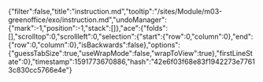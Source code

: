 {"filter":false,"title":"instruction.md","tooltip":"/sites/Module/m03-greenoffice/exo/instruction.md","undoManager":{"mark":-1,"position":-1,"stack":[]},"ace":{"folds":[],"scrolltop":0,"scrollleft":0,"selection":{"start":{"row":0,"column":0},"end":{"row":0,"column":0},"isBackwards":false},"options":{"guessTabSize":true,"useWrapMode":false,"wrapToView":true},"firstLineState":0},"timestamp":1591773670886,"hash":"42e6f03f68e83f1942273e77613c830cc5766e4e"}